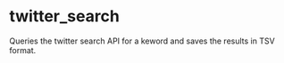 twitter_search
==============

Queries the twitter search API for a keword and saves the results in TSV format.